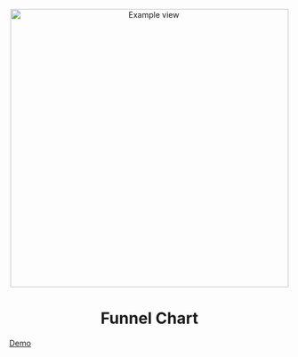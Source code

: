 <p align="center">
  <a href="#">
    <img src="https://github.com/mariuszmalek/vue-funnel-piramida/blob/main/images/example.png?raw=true" width="500px" alt="Example view" />
  </a>
</p>

<h1 align="center">
  Funnel Chart
</h1>
<a align="center" href="https://codepen.io/mariuszmalek/pen/YzRxdxX" target="_blank">Demo</a>